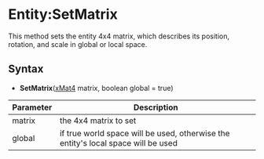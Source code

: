 # Entity:SetMatrix

This method sets the entity 4x4 matrix, which describes its position, rotation, and scale in global or local space.

## Syntax

- **SetMatrix**([xMat4](xMat4.md) matrix, boolean global = true)

| Parameter | Description |
|---|---|
| matrix | the 4x4 matrix to set |
| global | if true world space will be used, otherwise the entity's local space will be used |
